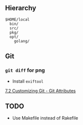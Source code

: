 
## Hierarchy

```
$HOME/local
  bin/
  src/
  pkg/
  opt/
    golang/
```

## Git

### `git diff` for png

* Install `exiftool`

[7.2 Customizing Git - Git Attributes](http://git-scm.com/book/ch7-2.html)

## TODO

* Use Makefile instead of Rakefile

